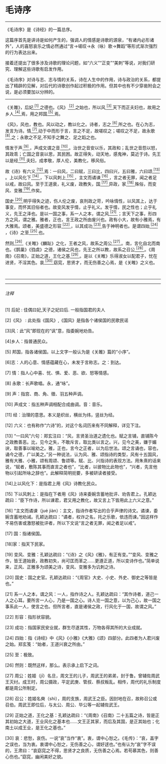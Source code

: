 <link rel="stylesheet" href="./static.css">
<h1>毛诗序</h1>
<hr>
<p class="pre"> 《毛诗序》是《诗经》的一篇总序。</p>
<p class="pre">这篇序首先是讲诗是如何产生的，强调人的情感是诗歌的源泉，“有诸内必形诸外”，人的喜怒哀乐之情必然通过“言→嗟叹→永（咏）歌→舞蹈”等形式渐次强烈的行为表达出来。</p>
<p class="pre">接着还提出了很多涉及诗歌的理论问题，如“六义”“正变”“美刺”等说，对我们研究、理解这些诗歌有启发作用。</p>
<p class="pre">《毛诗序》对诗与志、志与情的关系，诗在人生中的作用，诗与政治的关系，都提出了精辟的见解，对后代的诗歌创作起过积极的作用。但其中也有不少穿凿附会之说，是必须要加以分辨的。</p>

<hr>
<p class="main">《关雎》，后妃<a href="#1">
<sup>[1]</sup>
</a>之德也。《风》<a href="#2">
<sup>[2]</sup>
</a>之始也，所以风<a
href="#3">
<sup>[3]</sup>
</a>天下而正夫妇也，故用之乡人<a href="#4">
<sup>[4]</sup>
</a>焉，用之邦国<a
href="#5">
<sup>[5]</sup>
</a>焉。</p>
<p class="main">《风》，风也，教也。风以动之，教以化之。诗者，志之<a href="#6">
<sup>[6]</sup>
</a>所之也。在心为志，发言为诗。情<a
href="#7">
<sup>[7]</sup>
</a>动于中而形于言，言之不足，故嗟叹之；嗟叹之不足，故永歌<a href="#8">
<sup>[8]</sup>
</a>之；永歌之不足,不知手之舞之、足之蹈之也。
</p>
<p class="main">情发于声<a href="#9">
<sup>[9]</sup>
</a>，声成文谓之音<a
href="#10">
<sup>[10]</sup>
</a>。治世之音安以乐，其政和；乱世之音怨以怒，其政乖；亡国之音哀以思，其民困。故正得失，动天地，感鬼神，莫近于诗。先王以是经<a
href="#11">
<sup>[11]</sup>
</a>夫妇，成孝敬，厚人伦，美教化，移风俗。</p>
<p class="main"> 故《诗》有六义<a href="#12">
<sup>[12]</sup>
</a>焉：一曰风，二曰赋，三曰比，四曰兴，五曰雅，六曰颂<a
href="#13">
<sup>[13]</sup>
</a>。上以风化下<a href="#14">
<sup>[14]</sup>
</a>，下以风刺上<a
href="#15">
<sup>[15]</sup>
</a>，主文而谲谏<a href="#16">
<sup>[16]</sup>
</a>，言之者无罪，闻之者足以戒，故曰风。至于王道衰，礼义废，政教失，国<a
href="#17">
<sup>[17]</sup>
</a>异政，家<a href="#18">
<sup>[18]</sup>
</a>殊俗，而变风、变雅<a
href="#19">
<sup>[19]</sup>
</a>作矣。</p>
<p class="main"> 国史<a
href="#20">
<sup>[20]</sup>
</a>明乎得失之迹，伤人伦之废，哀刑政之苛，吟咏情性，以风其上，达于事变，而怀其旧俗者也。故变风发乎情，止乎礼义。发乎情，民之性也；止乎礼义，先王之泽也。是以一国之事，系一人之本，谓之风<a
href="#21">
<sup>[21]</sup>
</a>；言天下之事，形四方之风，谓之雅。雅者，正也，言王政之所由废兴也。政有小大，故有小雅焉，有大雅焉。颂者，美盛德之形容<a
href="#22">
<sup>[22]</sup>
</a>，以其成功<a href="#23">
<sup>[23]</sup>
</a>告于神明者也。是谓四始<a
href="#24">
<sup>[24]</sup>
</a>，《诗》之至<a href="#25">
<sup>[25]</sup>
</a>也。
</p>
<p class="main">
然则<a href="#26">
<sup>[26]</sup>
</a>《关睢》《麟趾》之化，王者之风，故系之周公<a
href="#27">
<sup>[27]</sup>
</a>。南，言化自北而南也。《鹊巢》《驺虞》之德，诸侯之风也，先王之所以教，故系之召公<a
href="#28">
<sup>[28]</sup>
</a>。《周南》《召南》，正始之道，王化之基<a
href="#29">
<sup>[29]</sup>
</a>。是以《关睢》乐得淑女以配君子，忧在进贤，不淫其色。哀<a
href="#30">
<sup>[30]</sup>
</a>窈窕，思贤才，而无伤善之心焉，是《关睢》之义也。
</p>

<br>
<hr>
<hr>
<h6>注释</h6>

<p class="comment">
<a id="1">[1]</a> 后妃 : 佳偶曰妃,天子之妃曰后. 一般指国君的夫人</p>
<p class="comment">
<a id="2">[2]</a>《风》 : 此处指《国风》,《国风》是指各个诸侯国的民歌民谣</p>
<p class="comment">
<a id="3">[3]</a>风：此“风”即现在的“讽”意，指委婉地劝告。</p>
<p class="comment">
<a id="4">[4]</a>乡人：指普通民众。 </p>
<p class="comment">
<a id="5">[5]</a> 邦国，指各诸侯国。以上文字一般认为是《关雎》篇的“小序”。</p>
<p class="comment">
<a id="6">[6]</a>志：人的心意、情感蕴藏在心，未发于言称志。之：到达。 </p>
<p class="comment">
<a id="7">[7]</a> 情：指人心中喜、忧、惧、爱、恶、欲、怒等情感。</p>
<p class="comment">
<a id="8">[8]</a> 永歌：长声歌唱。永，通“咏”。 </p>
<p class="comment">
<a id="9">[9]</a> 声：指宫、商、角、徵、羽五种声调。</p>
<p class="comment">
<a id="10">[10]</a> 声成文：指五种声调相配合成曲调。音：音乐。</p>
<p class="comment">
<a id="11">[11]</a> 经：治理的意思。本义是织丝，横丝为纬，竖丝为经。</p>
<p class="comment">
<a id="12">[12]</a> 六义：也有称作“六诗”的，对这个名词历来有不同解释，详见下注。</p>
<p class="comment">
<a id="13">[13]</a>
“一曰风”六句：郑玄注曰：“风，言贤圣治道之遗化也。赋之言铺，直铺陈今之政教善恶。比，见今之失，不敢斥言，取比类以言之。兴，见今之美，嫌于媚谀，取善事以喻劝之。雅，正也，言今之正者，以为后世法。颂之言诵也，容也，诵今之德，广以美之。”另一种说法，认为风、雅、颂指诗的类型，风有十五国风，雅有大雅、小雅，颂有周颂、鲁颂等。赋、比、兴指诗的表现方法。用朱熹的话来说，“赋者，敷陈其事而直言之者也”，“比者，以彼物比此物也”，“兴者，先言他物以引起所咏之辞也”。此解释简明扼要，多被研读者接受。
</p>
<p class="comment">
<a id="14">[14]</a>上以风化下：是指君上用《风》诗教化民众。 </p>
<p class="comment">
<a id="15">[15]</a> 下以风刺上：是指在下者用《风》诗来委婉含蓄地批评、劝告君上。孔颖达疏曰：“臣下作诗，所以谏君，君又用之教化，故又言上下皆用此上六义之意。”</p>
<p class="comment">
<a id="16">[16]</a> “主文而谲谏（jué
jiàn）：主文，指诗作者写出的合乎声律的诗文。谲谏，委婉含蓄地劝诫。孔颖达疏曰：“谲者，权诈之名，托之乐歌，依违而谏。”因这样作不易伤害或激怒被批评者，所以下文说“言之者无罪，闻之者足以戒”。</p>
<p class="comment">
<a id="17">[17]</a> 国：指诸侯国。 </p>
<p class="comment">
<a id="18">[18]</a>家：指天下民家。 </p>
<p class="comment">
<a id="19">[19]</a>
变风、变雅：孔颖达疏曰：“《诗》之《风》《雅》，有正有变。”“变风、变雅之作，皆王道始衰，政教初失，尚可匡而革之……更遵正道，所以变诗作也。”简单说来，正风、正雅多为颂美之诗，变风、变雅多为讥刺之诗。</p>
<p class="comment">
<a id="20">[20]</a> 国史：国之史官。孔颖达疏曰：“《周官》大史、小史、外史、御史之等皆是也。”</p>
<p class="comment">
<a id="21">[21]</a>
系一人之本，谓之风：一人，指作诗之人。孔颖达疏曰：“其作诗者，道己一人之心耳。要所言一人心，乃是一国之心。诗人览一国之意，以为己心，故一国之事系此一人，使言之也。但所言者，直是诸侯之政，行风化于一国，故谓之风。”</p>
<p class="comment">
<a id="22">[22]</a> 形容：指形状容貌。</p>
<p class="comment">
<a id="23">[23]</a> 成功：指国家民安业就，群生尽遂其性，万物各得其所的大业成就。</p>
<p class="comment">
<a id="24">[24]</a> 四始：指《诗经》中《风》《小雅》《大雅》《颂》四部分。此四者为人君兴废之始。郑玄笺：“始者，王道兴衰之所由。”</p>
<p class="comment">
<a id="25">[25]</a> 至：极致。</p>
<p class="comment">
<a id="26">[26]</a> 然则：既然这样，那么。表示承上启下之词。</p>
<p class="comment">
<a id="27">[27]</a>
周公：姓姬（jī）名旦，周文王的儿子，周武王的弟弟，封于鲁。曾辅佐周武王灭纣。成王时，周公摄政，平定武庚、管叔、蔡叔叛乱。相传，周代的礼乐制度都是周公所制定。</p>
<p class="comment">
<a id="28">[28]</a> 召公：姓姬名奭（shì），周的支族，周武王之臣。因封地在召，故称召公或召伯。周武王即位后，与太公、周公、毕公等一起辅佐武王。</p>
<p class="comment">
<a id="29">[29]</a>
正始之道，王化之基：孔颖达疏曰：“《周南》《召南》二十五篇之诗，皆是正其初始之大道，王业风化之基本也……文王正其家，而后及其国，是正其始也；化南土以成王业，是王化之基也。”</p>
<p class="comment">
<a id="30">[30]</a>
哀：悲愁，哀伤。一说“哀”当作“衷”。衷，谓中心恕之。《毛传》：“哀，盖字之误也，当为衷。衷谓中心恕之，无伤善之心，谓好逑也。”也有认为“哀”字不误的，王肃曰：“哀窈窕之不得，思贤才之良质，无伤善之心焉。若苟慕其色，则善心伤也。”窈窕，幽闲美好之貌。
</p>

